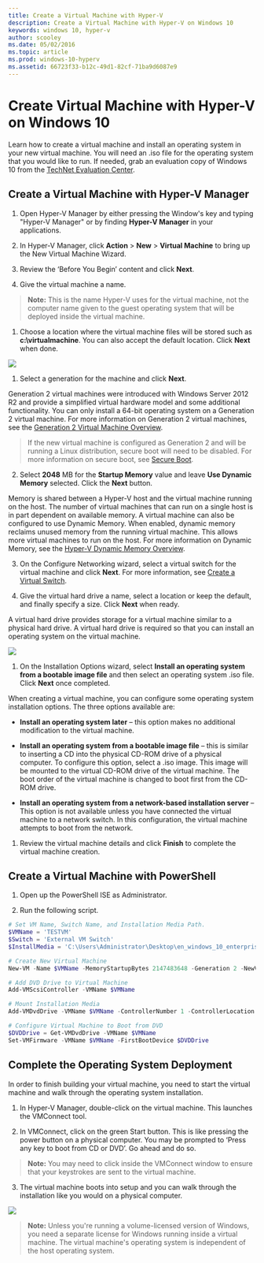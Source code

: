 ```yaml
---
title: Create a Virtual Machine with Hyper-V
description: Create a Virtual Machine with Hyper-V on Windows 10
keywords: windows 10, hyper-v
author: scooley
ms.date: 05/02/2016
ms.topic: article
ms.prod: windows-10-hyperv
ms.assetid: 66723f33-b12c-49d1-82cf-71ba9d6087e9
---
```


# Create Virtual Machine with Hyper-V on Windows 10

Learn how to create a virtual machine and install an operating system in your new virtual machine.  You will need an .iso file for the operating system that you would like to run. If needed, grab an evaluation copy of Windows 10 from the [TechNet Evaluation Center](http://www.microsoft.com/evalcenter/).

## Create a Virtual Machine with Hyper-V Manager

1. Open Hyper-V Manager by either pressing the Window's key and typing "Hyper-V Manager" or by finding **Hyper-V Manager** in your applications.

1. In Hyper-V Manager, click **Action** > **New** > **Virtual Machine** to bring up the New Virtual Machine Wizard.

1. Review the ‘Before You Begin’ content and click **Next**.

1. Give the virtual machine a name.
  > **Note:** This is the name Hyper-V uses for the virtual machine, not the computer name given to the guest operating system that will be deployed inside the virtual machine.

1. Choose a location where the virtual machine files will be stored such as **c:\virtualmachine**. You can also accept the default location. Click **Next** when done.

  ![](media/new_vm_upd.png)

1. Select a generation for the machine and click **Next**.  

  Generation 2 virtual machines were introduced with Windows Server 2012 R2 and provide a simplified virtual hardware model and some additional functionality. You can only install a 64-bit operating system on a Generation 2 virtual machine. For more information on Generation 2 virtual machines, see the [Generation 2 Virtual Machine Overview](<https://docs.microsoft.com/previous-versions/windows/it-pro/windows-server-2012-R2-and-2012/dn282285(v=ws.11)>).
  
  > If the new virtual machine is configured as Generation 2 and will be running a Linux distribution, secure boot will need to be disabled. For more information on secure boot, see [Secure Boot](<https://docs.microsoft.com/previous-versions/windows/it-pro/windows-8.1-and-8/dn486875(v=ws.11)>).

2. Select **2048** MB for the **Startup Memory** value and leave **Use Dynamic Memory** selected. Click the **Next** button.

  Memory is shared between a Hyper-V host and the virtual machine running on the host. The number of virtual machines that can run on a single host is in part dependent on available memory. A virtual machine can also be configured to use Dynamic Memory. When enabled, dynamic memory reclaims unused memory from the running virtual machine. This allows more virtual machines to run on the host. For more information on Dynamic Memory, see the [Hyper-V Dynamic Memory Overview](https://docs.microsoft.com/previous-versions/windows/it-pro/windows-server-2012-R2-and-2012/hh831766(v=ws.11)).

3. On the Configure Networking wizard, select a virtual switch for the virtual machine and click **Next**. For more information, see [Create a Virtual Switch](connect-to-network.md).

4. Give the virtual hard drive a name, select a location or keep the default, and finally specify a size. Click **Next** when ready.

  A virtual hard drive provides storage for a virtual machine similar to a physical hard drive. A virtual hard drive is required so that you can install an operating system on the virtual machine.
  
  ![](media/new_vhd_upd.png)

1. On the Installation Options wizard, select **Install an operating system from a bootable image file** and then select an operating system .iso file. Click **Next** once completed.

  When creating a virtual machine, you can configure some operating system installation options. The three options available are:

  * **Install an operating system later** – this option makes no additional modification to the virtual machine.

  * **Install an operating system from a bootable image file** – this is similar to inserting a CD into the physical CD-ROM drive of a physical computer. To configure this option, select a .iso image. This image will be mounted to the virtual CD-ROM drive of the virtual machine. The boot order of the virtual machine is changed to boot first from the CD-ROM drive.

  * **Install an operating system from a network-based installation server** – This option is not available unless you have connected the virtual machine to a network switch. In this configuration, the virtual machine attempts to boot from the network.

1. Review the virtual machine details and click **Finish** to complete the virtual machine creation.

## Create a Virtual Machine with PowerShell

1. Open up the PowerShell ISE as Administrator.

2. Run the following script.

  ``` powershell
  # Set VM Name, Switch Name, and Installation Media Path.
  $VMName = 'TESTVM'
  $Switch = 'External VM Switch'
  $InstallMedia = 'C:\Users\Administrator\Desktop\en_windows_10_enterprise_x64_dvd_6851151.iso'

  # Create New Virtual Machine
  New-VM -Name $VMName -MemoryStartupBytes 2147483648 -Generation 2 -NewVHDPath "D:\Virtual Machines\$VMName\$VMName.vhdx" -NewVHDSizeBytes 53687091200 -Path "D:\Virtual Machines\$VMName" -SwitchName $Switch

  # Add DVD Drive to Virtual Machine
  Add-VMScsiController -VMName $VMName
  
  # Mount Installation Media
  Add-VMDvdDrive -VMName $VMName -ControllerNumber 1 -ControllerLocation 0 -Path $InstallMedia

  # Configure Virtual Machine to Boot from DVD
  $DVDDrive = Get-VMDvdDrive -VMName $VMName
  Set-VMFirmware -VMName $VMName -FirstBootDevice $DVDDrive
  ```

## Complete the Operating System Deployment

In order to finish building your virtual machine, you need to start the virtual machine and walk through the operating system installation.

1. In Hyper-V Manager, double-click on the virtual machine. This launches the VMConnect tool.

2. In VMConnect, click on the green Start button. This is like pressing the power button on a physical computer. You may be prompted to ‘Press any key to boot from CD or DVD’. Go ahead and do so.

  > **Note:** You may need to click inside the VMConnect window to ensure that your keystrokes are sent to the virtual machine.

3. The virtual machine boots into setup and you can walk through the installation like you would on a physical computer.

  ![](media/OSDeploy_upd.png) 

  > **Note:** Unless you're running a volume-licensed version of Windows, you need a separate license for Windows running inside a virtual machine. The virtual machine's operating system is independent of the host operating system.
